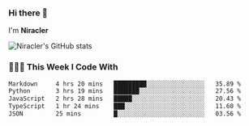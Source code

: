 ### Hi there 👋

I'm **Niracler**

![Niracler's GitHub stats](https://github-readme-stats.vercel.app/api?username=Niracler&show_icons=true)


### 👨🏻‍💻 This Week I Code With

<!--START_SECTION:waka-->

```txt
Markdown     4 hrs 20 mins   █████████░░░░░░░░░░░░░░░░   35.89 %
Python       3 hrs 19 mins   ███████░░░░░░░░░░░░░░░░░░   27.56 %
JavaScript   2 hrs 28 mins   █████░░░░░░░░░░░░░░░░░░░░   20.43 %
TypeScript   1 hr 24 mins    ███░░░░░░░░░░░░░░░░░░░░░░   11.60 %
JSON         25 mins         █░░░░░░░░░░░░░░░░░░░░░░░░   03.56 %
```

<!--END_SECTION:waka-->
